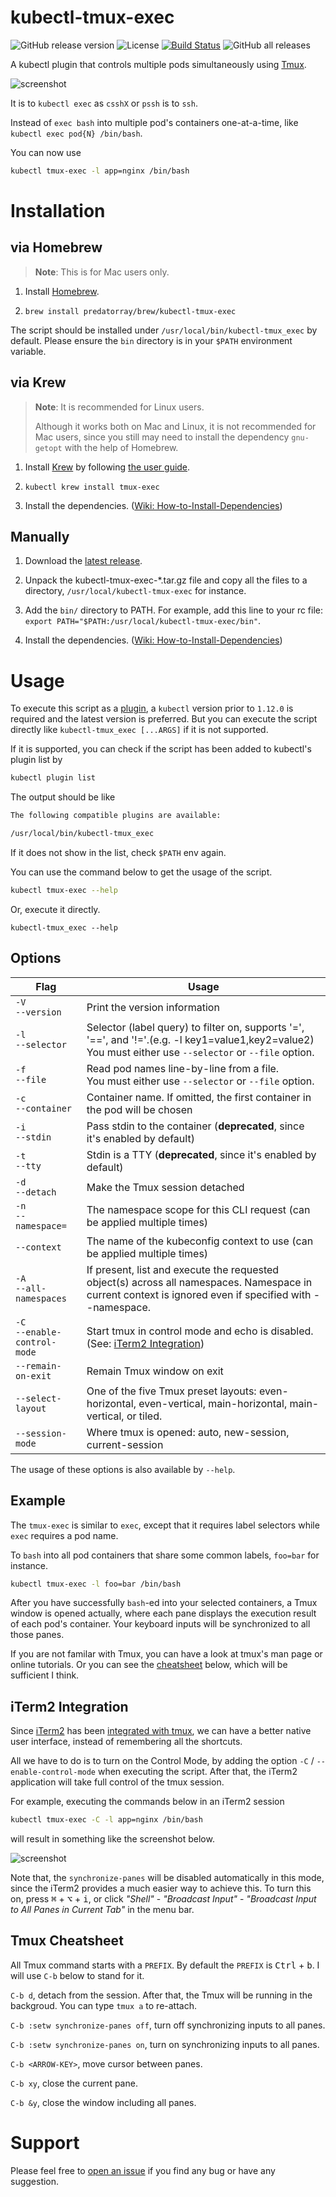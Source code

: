 # kubectl-tmux-exec

![GitHub release version](https://img.shields.io/github/v/release/predatorray/kubectl-tmux-exec)
![License](https://img.shields.io/github/license/predatorray/kubectl-tmux-exec)
[![Build Status](https://travis-ci.org/predatorray/kubectl-tmux-exec.svg?branch=master)](https://travis-ci.org/predatorray/kubectl-tmux-exec)
![GitHub all releases](https://img.shields.io/github/downloads/predatorray/kubectl-tmux-exec/total)

A kubectl plugin that controls multiple pods simultaneously using [Tmux](https://github.com/tmux/tmux).

![screenshot](../assets/screenshot.png?raw=true)

It is to `kubectl exec` as `csshX` or `pssh` is to `ssh`.

Instead of `exec bash` into multiple pod's containers one-at-a-time, like `kubectl exec pod{N} /bin/bash`.

You can now use

```sh
kubectl tmux-exec -l app=nginx /bin/bash
```

# Installation 

## via Homebrew

> **Note**: This is for Mac users only.

1. Install [Homebrew](https://brew.sh/).

2. `brew install predatorray/brew/kubectl-tmux-exec`

The script should be installed under `/usr/local/bin/kubectl-tmux_exec` by default. Please ensure the `bin` directory is in your `$PATH` environment variable.

## via Krew

> **Note**: It is recommended for Linux users.
> 
> Although it works both on Mac and Linux, it is not recommended for Mac users, since you still may need to install the dependency `gnu-getopt` with the help of Homebrew.

1. Install [Krew](https://krew.sigs.k8s.io/) by following [the user guide](https://krew.sigs.k8s.io/docs/user-guide/setup/install/).

2. `kubectl krew install tmux-exec`

3. Install the dependencies. ([Wiki: How-to-Install-Dependencies](https://github.com/predatorray/kubectl-tmux-exec/wiki/How-to-Install-Dependencies))

## Manually

1. Download the [latest release](https://github.com/predatorray/kubectl-tmux-exec/releases/latest).

2. Unpack the kubectl-tmux-exec-*.tar.gz file and copy all the files to a directory, `/usr/local/kubectl-tmux-exec` for instance.

3. Add the `bin/` directory to PATH. For example, add this line to your rc file: `export PATH="$PATH:/usr/local/kubectl-tmux-exec/bin"`.

4. Install the dependencies. ([Wiki: How-to-Install-Dependencies](https://github.com/predatorray/kubectl-tmux-exec/wiki/How-to-Install-Dependencies))

# Usage

To execute this script as a [plugin]((https://kubernetes.io/docs/tasks/extend-kubectl/kubectl-plugins/)), a `kubectl` version prior to `1.12.0` is required and the latest version is preferred. But you can execute the script directly like `kubectl-tmux_exec [...ARGS]` if it is not supported.

If it is supported, you can check if the script has been added to kubectl's plugin list by

```sh
kubectl plugin list
```

The output should be like

```txt
The following compatible plugins are available:

/usr/local/bin/kubectl-tmux_exec
```

If it does not show in the list, check `$PATH` env again.

You can use the command below to get the usage of the script.

```sh
kubectl tmux-exec --help
```

Or, execute it directly.

```
kubectl-tmux_exec --help
```

## Options

Flag | Usage
--- | ---
`-V`<br>`--version` | Print the version information
`-l`<br>`--selector` | Selector (label query) to filter on, supports '=', '==', and '!='.(e.g. -l key1=value1,key2=value2)<br>You must either use `--selector` or `--file` option.
`-f`<br>`--file` | Read pod names line-by-line from a file.<br>You must either use `--selector` or `--file` option.
`-c`<br>`--container` | Container name. If omitted, the first container in the pod will be chosen
`-i`<br>`--stdin` | Pass stdin to the container (**deprecated**, since it's enabled by default)
`-t`<br>`--tty` | Stdin is a TTY (**deprecated**, since it's enabled by default)
`-d`<br>`--detach` | Make the Tmux session detached
`-n`<br>`--namespace=` | The namespace scope for this CLI request (can be applied multiple times)
`--context` | The name of the kubeconfig context to use (can be applied multiple times)
`-A`<br>`--all-namespaces` | If present, list and execute the requested object(s) across all namespaces. Namespace in current context is ignored even if specified with --namespace.
`-C`<br>`--enable-control-mode` | Start tmux in control mode and echo is disabled. (See: [iTerm2 Integration](#iterm2-integration))
`--remain-on-exit` | Remain Tmux window on exit
`--select-layout` | One of the five Tmux preset layouts: even-horizontal, even-vertical, main-horizontal, main-vertical, or tiled.
`--session-mode` | Where tmux is opened: auto, new-session, current-session

The usage of these options is also available by `--help`.

## Example

The `tmux-exec` is similar to `exec`, except that it requires label selectors while `exec` requires a pod name.

To `bash` into all pod containers that share some common labels, `foo=bar` for instance.

```sh
kubectl tmux-exec -l foo=bar /bin/bash
```

After you have successfully `bash`-ed into your selected containers, a Tmux window is opened actually, where each pane displays the execution result of each pod's container. Your keyboard inputs will be synchronized to all those panes.

If you are not familar with Tmux, you can have a look at tmux's man page or online tutorials. Or you can see the [cheatsheet](#tmux-cheatsheet) below, which will be sufficient I think.

## iTerm2 Integration

Since [iTerm2](https://iterm2.com/index.html) has been [integrated with tmux](https://iterm2.com/documentation-tmux-integration.html), we can have a better native user interface, instead of remembering all the shortcuts.

All we have to do is to turn on the Control Mode, by adding the option `-C` / `--enable-control-mode` when executing the script. After that, the iTerm2 application will take full control of the tmux session.

For example, executing the commands below in an iTerm2 session

```sh
kubectl tmux-exec -C -l app=nginx /bin/bash
```

will result in something like the screenshot below.

![screenshot](../assets/screenshot-iterm2-integration.png?raw=true)

Note that, the `synchronize-panes` will be disabled automatically in this mode, since the iTerm2 provides a much easier way to achieve this. To turn this on, press <kbd>⌘</kbd> + <kbd>⌥</kbd> + <kbd>i</kbd>, or click *"Shell"* - *"Broadcast Input"* - *"Broadcast Input to All Panes in Current Tab"* in the menu bar.

## Tmux Cheatsheet

All Tmux command starts with a `PREFIX`. By default the `PREFIX` is <kbd>Ctrl</kbd> + <kbd>b</kbd>. I will use `C-b` below to stand for it.

`C-b d`, detach from the session. After that, the Tmux will be running in the backgroud. You can type `tmux a` to re-attach.

`C-b :setw synchronize-panes off`, turn off synchronizing inputs to all panes.

`C-b :setw synchronize-panes on`, turn on synchronizing inputs to all panes.

`C-b <ARROW-KEY>`, move cursor between panes.

`C-b xy`, close the current pane.

`C-b &y`, close the window including all panes.

# Support

Please feel free to [open an issue](https://github.com/predatorray/kubectl-tmux-exec/issues/new) if you find any bug or have any suggestion.
